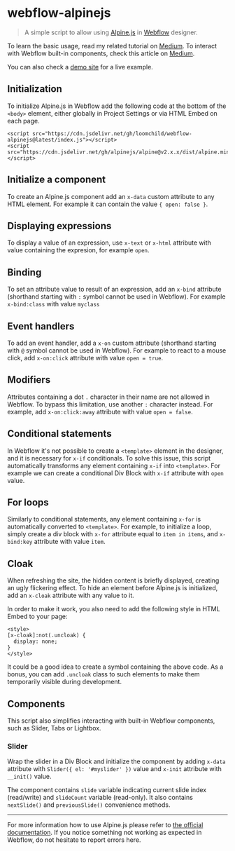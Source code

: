 # webflow-alpinejs

> A simple script to allow using [Alpine.js](https://github.com/alpinejs/alpine) in [Webflow](https://webflow.com/) designer.

To learn the basic usage, read my related tutorial on [Medium](https://medium.com/untitled-factory/webflow-alpine-js-d53d77e3293). To interact with Webflow built-in components, check this article on [Medium]().

You can also check a [demo site](https://webflow.com/website/alpinejs-demo) for a live example.

## Initialization
To initialize Alpine.js in Webflow add the following code at the bottom of the `<body>` element, either globally in Project Settings or via HTML Embed on each page.

```
<script src="https://cdn.jsdelivr.net/gh/loomchild/webflow-alpinejs@latest/index.js"></script>
<script src="https://cdn.jsdelivr.net/gh/alpinejs/alpine@v2.x.x/dist/alpine.min.js"></script>
```

## Initialize a component
To create an Alpine.js component add an `x-data` custom attribute to any HTML element. For example it can contain the value `{ open: false }`.

## Displaying expressions
To display a value of an expression, use `x-text` or `x-html` attribute with value containing the expresion, for example `open`.

## Binding
To set an attribute value to result of an expression, add an `x-bind` attribute (shorthand starting with `:` symbol cannot be used in Webflow). For example `x-bind:class` with value `myclass`

## Event handlers
To add an event handler, add a `x-on` custom attribute (shorthand starting with `@` symbol cannot be used in Webflow). For example to react to a mouse click, add `x-on:click` attribute with value `open = true`.

## Modifiers
Attributes containing a dot `.` character in their name are not allowed in Webflow. To bypass this limitation, use another `:` character instead. For example, add `x-on:click:away` attribute with value `open = false`.

## Conditional statements
In Webflow it's not possible to create a `<template>` element in the designer, and it is necessary for `x-if` conditionals. To solve this issue, this script automatically transforms any element containing `x-if` into `<template>`. For example we can create a conditional Div Block with `x-if` attribute with `open` value.

## For loops
Similarly to conditional statements, any element containing `x-for` is automatically converted to `<template>`. For example, to initialize a loop, simply create a div block with `x-for` attribute equal to `item in items`, and `x-bind:key` attribute with value `item`.

## Cloak
When refreshing the site, the hidden content is briefly displayed, creating an ugly flickering effect. To hide an element before Alpine.js is initialized, add an `x-cloak` attribute with any value to it.

In order to make it work, you also need to add the following style in HTML Embed to your page:

```
<style>
[x-cloak]:not(.uncloak) { 
  display: none;
}
</style>
```
It could be a good idea to create a symbol containing the above code. As a bonus, you can add `.uncloak` class to such elements to make them temporarily visible during development.

## Components

This script also simplifies interacting with built-in Webflow components, such as Slider, Tabs or Lightbox.

### Slider

Wrap the slider in a Div Block and initialize the component by adding `x-data` attribute with `Slider({ el: '#myslider' })` value and `x-init` attribute with `__init()` value.

The component contains `slide` variable indicating current slide index (read/write) and `slideCount` variable (read-only). It also contains `nextSlide()` and `previousSlide()` convenience methods.

---
For more information how to use Alpine.js please refer to [the official documentation](https://github.com/alpinejs/alpine). If you notice something not working as expected in Webflow, do not hesitate to report errors here.
